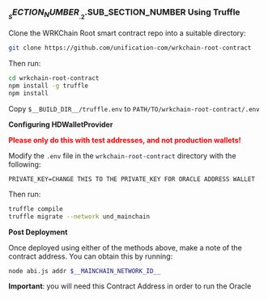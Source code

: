 
### $__SECTION_NUMBER__.2.$__SUB_SECTION_NUMBER__ Using Truffle

Clone the WRKChain Root smart contract repo into a suitable directory:

```bash
git clone https://github.com/unification-com/wrkchain-root-contract
```

Then run:

```bash
cd wrkchain-root-contract
npm install -g truffle
npm install
```

Copy `$__BUILD_DIR__/truffle.env` to `PATH/TO/wrkchain-root-contract/.env`

**Configuring HDWalletProvider**

<span style="color:red">**Please only do this with test addresses, and 
not production wallets!**</span>

Modify the `.env` file in the `wrkchain-root-contract` directory
with the following:

```text
PRIVATE_KEY=CHANGE THIS TO THE PRIVATE_KEY FOR ORACLE ADDRESS WALLET
```

Then run:

```bash
truffle compile
truffle migrate --network und_mainchain
```

**Post Deployment**

Once deployed using either of the methods above, make a note of the contract
address. You can obtain this by running:

```bash
node abi.js addr $__MAINCHAIN_NETWORK_ID__
```

**Important**: you will need this Contract Address in order to run the Oracle
